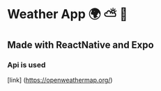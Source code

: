 # Weather App :earth_africa: :partly_sunny: :seedling:
## Made with ReactNative and Expo
### Api is used
[link] (https://openweathermap.org/)
